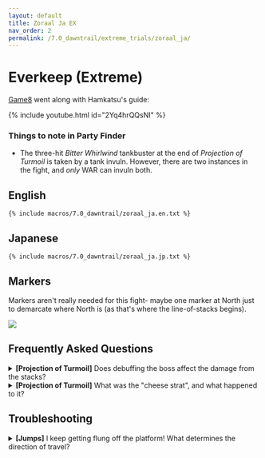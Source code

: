 ```yaml
---
layout: default
title: Zoraal Ja EX
nav_order: 2
permalink: /7.0_dawntrail/extreme_trials/zoraal_ja/
---
```


# Everkeep (Extreme)

[Game8](https://game8.jp/ff14/622454) went along with Hamkatsu's guide:

{% include youtube.html id="2Yq4hrQQsNI" %}

### Things to note in Party Finder

- The three-hit *Bitter Whirlwind* tankbuster at the end of *Projection of 
  Turmoil* is taken by a tank invuln. However, there are two instances in the 
  fight, and *only* WAR can invuln both.

## English

```
{% include macros/7.0_dawntrail/zoraal_ja.en.txt %}
```

## Japanese

```
{% include macros/7.0_dawntrail/zoraal_ja.jp.txt %}
```

## Markers

Markers aren't really needed for this fight- maybe one marker at North just to
demarcate where North is (as that's where the line-of-stacks begins).

![]({{site.baseurl}}/images/7.0_dawntrail/zoraal_ja/markers.jpg)

## Frequently Asked Questions

<details markdown=block>
<summary>
  <b>[Projection of Turmoil]</b> Does debuffing the boss affect the damage from
  the stacks?
</summary>
<table>
  <tr>
    <td>
      <p>Yes, the damage source is still Zoraal Ja, so debuffs like <em>Addle,
      Dismantle, Feint, and Reprisal</em> will lower the stack damage.</p>
    </td>
  </tr>
</table>
</details>

<details markdown=block>
<summary>
  <b>[Projection of Turmoil]</b> What was the "cheese strat", and what happened to it?
</summary>
<table>
  <tr>
    <td>
      <p>On release, the debuffs that players got during <em>Projection of 
      Turmoil</em> would simply disappear if the timer expired without being
      triggered.</p>
      <p>This might seem okay because the "line-of-stacks" sweeps over the 
      arena, however, because the "death wall" in this instance is just a DoT,
      players discovered you could just step out <em>into</em> the death wall,
      avoiding the "line-of-stacks" altogether, and the debuffs would disappear
      without triggering anything.</p>
      <p>This was identified as an issue, and <a href="https://na.finalfantasyxiv.com/lodestone/news/detail/6495aeb93d82245a8d7fe5aaee9e0d9f1121db0b">
      hotfixed about a week</a> after early access.</p>
      <p>Now, the stack triggers when the debuff's timer expires, invalidating 
      this method.</p>
      {% include youtube.html id="DFkauys7bWE" %}
    </td>
  </tr>
</table>
</details>

## Troubleshooting

<details markdown=block>
<summary>
  <b>[Jumps]</b> I keep getting flung off the platform! What determines the direction of travel?
</summary>
<table>
  <tr>
    <td>
      <p>There are two sets of jumps in the encounter:</p>
      <ol>
        <li>The paired jumps (with the white circles).
          <ul>
            <li>If the circles are centered on you, you just get thrown up and 
            down.</li>
            <li>If they are <em>not</em> centered on you, then you get thrown 
            from where <em>your partner</em> (whom the circle is centered on), 
            is standing.</li>
          </ul>
        </li>
        <li>The green tornado on the ground.
          <ul>
            <li>You get thrown from the center of the tornado.</li>
          </ul>
        </li>
      </ol>
    </td>
    <td style="text-align:center">
      <img src="{{site.baseurl}}/images/7.0_dawntrail/zoraal_ja/jump_faq_1.jpg">
      <img src="{{site.baseurl}}/images/7.0_dawntrail/zoraal_ja/jump_faq_2.jpg">
    </td>
  </tr>
</table>
</details>

<script data-goatcounter="https://tuufless.goatcounter.com/count"
        async src="//gc.zgo.at/count.js"></script>
